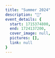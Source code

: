 ```yaml
---
title: "Summer 2024"
description: "🌻"
event_details: {
  start: 1715374800,
  end: 1724137200,
  cover_image: null,
  pictures: [],
  link: null
}
---
```

